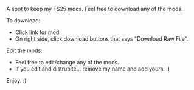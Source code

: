 A spot to keep my FS25 mods. 
Feel free to download any of the mods. 

To download: 
- Click link for mod
- On right side, click download buttons that says "Download Raw File".

Edit the mods:
- Feel free to edit/change any of the mods.
- If you edit and distrubite... remove my name and add yours. :)


Enjoy. :) 
